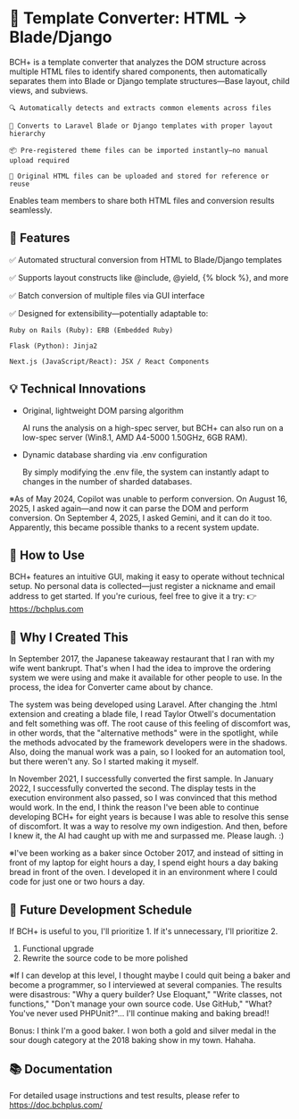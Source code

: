 # 🔄 Template Converter: HTML -> Blade/Django
BCH+ is a template converter that analyzes the DOM structure across multiple HTML files to identify shared components, then automatically separates them into Blade or Django template structures—Base layout, child views, and subviews.

    🔍 Automatically detects and extracts common elements across files
  
    🧩 Converts to Laravel Blade or Django templates with proper layout hierarchy
  
    📦 Pre-registered theme files can be imported instantly—no manual upload required
  
    📁 Original HTML files can be uploaded and stored for reference or reuse
  

Enables team members to share both HTML files and conversion results seamlessly.

## 🚀 Features
✅ Automated structural conversion from HTML to Blade/Django templates

✅ Supports layout constructs like @include, @yield, {% block %}, and more

✅ Batch conversion of multiple files via GUI interface

✅ Designed for extensibility—potentially adaptable to:

    Ruby on Rails (Ruby): ERB (Embedded Ruby)

    Flask (Python): Jinja2

    Next.js (JavaScript/React): JSX / React Components

## 💡 Technical Innovations
- Original, lightweight DOM parsing algorithm

    AI runs the analysis on a high-spec server, but BCH+ can also run on a low-spec server (Win8.1, AMD A4-5000 1.50GHz, 6GB RAM).

- Dynamic database sharding via .env configuration

    By simply modifying the .env file, the system can instantly adapt to changes in the number of sharded databases.

※As of May 2024, Copilot was unable to perform conversion. On August 16, 2025, I asked again—and now it can parse the DOM and perform conversion. On September 4, 2025, I asked Gemini, and it can do it too. Apparently, this became possible thanks to a recent system update.
    
## 📘 How to Use
BCH+ features an intuitive GUI, making it easy to operate without technical setup. No personal data is collected—just register a nickname and email address to get started. If you're curious, feel free to give it a try: 👉 https://bchplus.com

## 📌 Why I Created This

In September 2017, the Japanese takeaway restaurant that I ran with my wife went bankrupt. That's when I had the idea to improve the ordering system we were using and make it available for other people to use. In the process, the idea for Converter came about by chance.

The system was being developed using Laravel. After changing the .html extension and creating a blade file, I read Taylor Otwell's documentation and felt something was off.
The root cause of this feeling of discomfort was, in other words, that the "alternative methods" were in the spotlight, while the methods advocated by the framework developers were in the shadows.
Also, doing the manual work was a pain, so I looked for an automation tool, but there weren't any. So I started making it myself.

In November 2021, I successfully converted the first sample. In January 2022, I successfully converted the second.
The display tests in the execution environment also passed, so I was convinced that this method would work.
In the end, I think the reason I've been able to continue developing BCH+ for eight years is because I was able to resolve this sense of discomfort.
It was a way to resolve my own indigestion.
And then, before I knew it, the AI ​​had caught up with me and surpassed me. Please laugh. :)

※I've been working as a baker since October 2017, and instead of sitting in front of my laptop for eight hours a day, I spend eight hours a day baking bread in front of the oven.
I developed it in an environment where I could code for just one or two hours a day.

## 📅 Future Development Schedule
If BCH+ is useful to you, I'll prioritize 1. If it's unnecessary, I'll prioritize 2.
1. Functional upgrade
2. Rewrite the source code to be more polished

※If I can develop at this level, I thought maybe I could quit being a baker and become a programmer, so I interviewed at several companies.
The results were disastrous: "Why a query builder? Use Eloquant," "Write classes, not functions," "Don't manage your own source code. Use GitHub," "What? You've never used PHPUnit?"...
I'll continue making and baking bread!!

Bonus: I think I'm a good baker. I won both a gold and silver medal in the sour dough category at the 2018 baking show in my town.
Hahaha.

## 📚 Documentation
For detailed usage instructions and test results, please refer to https://doc.bchplus.com/
